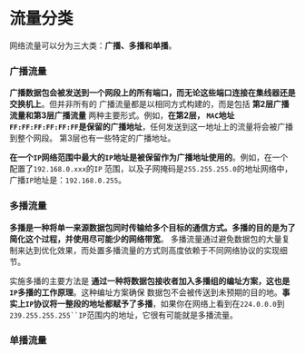 流量分类
========================================================================
网络流量可以分为三大类：**广播、多播和单播**。

### 广播流量
**广播数据包会被发送到一个网段上的所有端口，而无论这些端口连接在集线器还是交换机上**。但并非所有的
广播流量都是以相同方式构建的，而是包括 **第2层广播流量和第3层广播流量** 两种主要形式。例如，**在第2层，
`MAC`地址`FF:FF:FF:FF:FF:FF`是保留的广播地址**，任何发送到这一地址上的流量将会被广播到整个网段。
第3层也有一些特定的广播地址。

**在一个`IP`网络范围中最大的`IP`地址是被保留作为广播地址使用的**。例如，在一个配置了`192.168.0.xxx`的`IP`
范围，以及子网掩码是`255.255.255.0`的地址网络中，广播`IP`地址是：`192.168.0.255`。

### 多播流量
**多播是一种将单一来源数据包同时传输给多个目标的通信方式。多播的目的是为了简化这个过程，并使用尽可能少的网络带宽**。
多播流量通过避免数据包的大量复制来达到优化效果，而处置多播流量的方式则高度依赖于不同网络协议的实现细节。 

实施多播的主要方法是 **通过一种将数据包接收者加入多播组的编址方案，这也是`IP`多播的工作原理**。这种编址方案确保
数据包不会被传送到未预期的目的地。**事实上`IP`协议将一整段的地址都赋予了多播**，如果你在网络上看到在`224.0.0.0`到
`239.255.255.255``IP`范围内的地址，它很有可能就是多播流量。

### 单播流量



